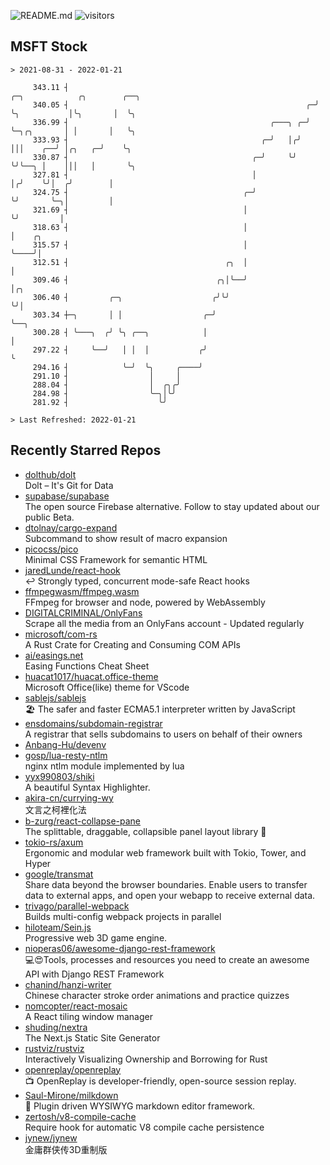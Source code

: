 ![README.md](https://github.com/Gerhut/Gerhut/workflows/README.md/badge.svg)
![visitors](https://visitors.vercel.app/Gerhut/Gerhut?token=8cf69d1f6813d272ef062726b6070c9be4ff72038cfe5a7ded7384a8da65d866)

## MSFT Stock

```
> 2021-08-31 - 2022-01-21

     343.11 ┤                                                       ╭─╮            ╭╮        ╭──╮                
     340.05 ┤                                                     ╭─╯ ╰╮           │╰╮       │  ╰╮               
     336.99 ┤                                             ╭───╮ ╭─╯    ╰─╮╭╮       │ │       │   ╰╮              
     333.93 ┤                                           ╭─╯   │╭╯        │││    ╭──╯ │╭╮   ╭─╯    ╰╮             
     330.87 ┤                                         ╭─╯     ╰╯         ╰╯╰──╮ │    │││   │       ╰╮            
     327.81 ┤                                         │                       │╭╯    ╰╯│  ╭╯        │            
     324.75 ┤                                       ╭─╯                       ╰╯       ╰─╮│         │            
     321.69 ┤                                       │                                    ╰╯         │            
     318.63 ┤                                       │                                               │    ╭╮      
     315.57 ┤                                       │                                               ╰────╯│      
     312.51 ┤                                   ╭╮  │                                                     │      
     309.46 ┤                                 ╭╮│╰──╯                                                     │╭╮    
     306.40 ┤         ╭─╮                    ╭╯╰╯                                                         ╰╯│    
     303.34 ┼─╮       │ │                  ╭─╯                                                              ╰──╮ 
     300.28 ┤ ╰───╮  ╭╯ ╰╮ ╭──╮            │                                                                   │ 
     297.22 ┤     ╰──╯   │ │  │           ╭╯                                                                   ╰ 
     294.16 ┤            ╰─╯  ╰╮     ╭────╯                                                                      
     291.10 ┤                  │     │                                                                           
     288.04 ┤                  │  ╭╮╭╯                                                                           
     284.98 ┤                  ╰─╮│╰╯                                                                            
     281.92 ┤                    ╰╯                                                                              

> Last Refreshed: 2022-01-21
```

## Recently Starred Repos

- [dolthub/dolt](https://github.com/dolthub/dolt)  
  Dolt – It's Git for Data
- [supabase/supabase](https://github.com/supabase/supabase)  
  The open source Firebase alternative. Follow to stay updated about our public Beta.
- [dtolnay/cargo-expand](https://github.com/dtolnay/cargo-expand)  
  Subcommand to show result of macro expansion
- [picocss/pico](https://github.com/picocss/pico)  
  Minimal CSS Framework for semantic HTML
- [jaredLunde/react-hook](https://github.com/jaredLunde/react-hook)  
  ↩ Strongly typed, concurrent mode-safe React hooks
- [ffmpegwasm/ffmpeg.wasm](https://github.com/ffmpegwasm/ffmpeg.wasm)  
  FFmpeg for browser and node, powered by WebAssembly
- [DIGITALCRIMINAL/OnlyFans](https://github.com/DIGITALCRIMINAL/OnlyFans)  
  Scrape all the media from an OnlyFans account - Updated regularly
- [microsoft/com-rs](https://github.com/microsoft/com-rs)  
  A Rust Crate for Creating and Consuming COM APIs
- [ai/easings.net](https://github.com/ai/easings.net)  
  Easing Functions Cheat Sheet
- [huacat1017/huacat.office-theme](https://github.com/huacat1017/huacat.office-theme)  
  Microsoft Office(like) theme for VScode
- [sablejs/sablejs](https://github.com/sablejs/sablejs)  
  🏖️ The safer and faster ECMA5.1 interpreter written by JavaScript
- [ensdomains/subdomain-registrar](https://github.com/ensdomains/subdomain-registrar)  
  A registrar that sells subdomains to users on behalf of their owners
- [Anbang-Hu/devenv](https://github.com/Anbang-Hu/devenv)  
- [gosp/lua-resty-ntlm](https://github.com/gosp/lua-resty-ntlm)  
  nginx ntlm module implemented by lua
- [yyx990803/shiki](https://github.com/yyx990803/shiki)  
  A beautiful Syntax Highlighter.
- [akira-cn/currying-wy](https://github.com/akira-cn/currying-wy)  
  文言之柯裡化法
- [b-zurg/react-collapse-pane](https://github.com/b-zurg/react-collapse-pane)  
  The splittable, draggable, collapsible panel layout library 🎉
- [tokio-rs/axum](https://github.com/tokio-rs/axum)  
  Ergonomic and modular web framework built with Tokio, Tower, and Hyper
- [google/transmat](https://github.com/google/transmat)  
  Share data beyond the browser boundaries. Enable users to transfer data to external apps, and open your webapp to receive external data.
- [trivago/parallel-webpack](https://github.com/trivago/parallel-webpack)  
  Builds multi-config webpack projects in parallel
- [hiloteam/Sein.js](https://github.com/hiloteam/Sein.js)  
  Progressive web 3D game engine.
- [nioperas06/awesome-django-rest-framework](https://github.com/nioperas06/awesome-django-rest-framework)  
   💻😍Tools, processes and resources you need to create an awesome API with Django REST Framework
- [chanind/hanzi-writer](https://github.com/chanind/hanzi-writer)  
  Chinese character stroke order animations and practice quizzes
- [nomcopter/react-mosaic](https://github.com/nomcopter/react-mosaic)  
  A React tiling window manager
- [shuding/nextra](https://github.com/shuding/nextra)  
  The Next.js Static Site Generator
- [rustviz/rustviz](https://github.com/rustviz/rustviz)  
  Interactively Visualizing Ownership and Borrowing for Rust
- [openreplay/openreplay](https://github.com/openreplay/openreplay)  
  :tv: OpenReplay is developer-friendly, open-source session replay.
- [Saul-Mirone/milkdown](https://github.com/Saul-Mirone/milkdown)  
  🍼 Plugin driven WYSIWYG  markdown editor framework.
- [zertosh/v8-compile-cache](https://github.com/zertosh/v8-compile-cache)  
  Require hook for automatic V8 compile cache persistence
- [jynew/jynew](https://github.com/jynew/jynew)  
  金庸群侠传3D重制版
